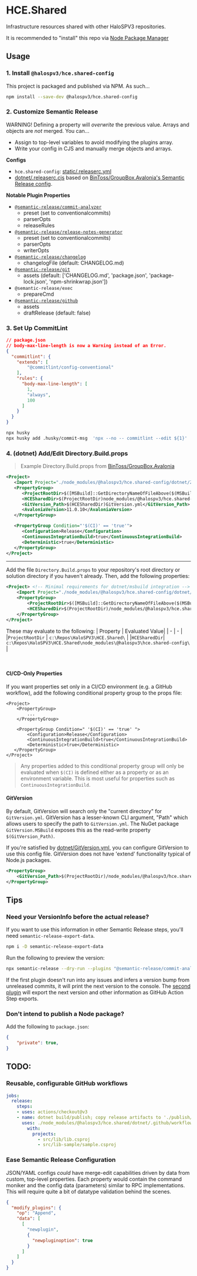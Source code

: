 # HCE.Shared
Infrastructure resources shared with other HaloSPV3 repositories.

It is recommended to "install" this repo via [Node Package Manager](#npm)

## Usage


### 1. Install `@halospv3/hce.shared-config`

This project is packaged and published via NPM. As such...
```sh
npm install --save-dev @halospv3/hce.shared-config
```

### 2. Customize Semantic Release

WARNING! Defining a property will *overwrite* the previous value. Arrays and objects are *not* merged. You can...
- Assign to top-level variables to avoid modifying the plugins array.
- Write your config in CJS and manually merge objects and arrays.

**Configs**
- `hce.shared-config`: [static/.releaserc.yml](static/.releaserc.yml)
- [dotnet/.releaserc.cjs](dotnet/.releaserc.cjs) based on [BinToss/GroupBox.Avalonia's Semantic Release config](https://github.com/BinToss/GroupBox.Avalonia).

**Notable Plugin Properties**
- [`@semantic-release/commit-analyzer`](https://github.com/semantic-release/commit-analyzer#options)
  - preset (set to conventionalcommits)
  - parserOpts
  - releaseRules
- [`@semantic-release/release-notes-generator`](https://github.com/semantic-release/release-notes-generator#options)
  - preset (set to conventionalcommits)
  - parserOpts
  - writerOpts
- [`@semantic-release/changelog`](https://github.com/semantic-release/changelog#options)
  - changelogFile (default: CHANGELOG.md)
- [`@semantic-release/git`](https://github.com/semantic-release/git#options)
  - assets (default: ['CHANGELOG.md', 'package.json', 'package-lock.json', 'npm-shrinkwrap.json'])
- `@semantic-release/exec`
  - prepareCmd
- [`@semantic-release/github`](https://github.com/semantic-release/github#options)
  - assets
  - draftRelease (default: false)

### 3. Set Up CommitLint

```json
// package.json
// body-max-line-length is now a Warning instead of an Error.
{
  "commitlint": {
    "extends": [
        "@commitlint/config-conventional"
    ],
    "rules": {
      "body-max-line-length": [
        1,
        "always",
        100
      ]
    }
  }
}
```

```sh
npx husky
npx husky add .husky/commit-msg  'npx --no -- commitlint --edit ${1}'
```

### 4. (dotnet) Add/Edit Directory.Build.props


> Example Directory.Build.props from [BinToss/GroupBox.Avalonia](https://github.com/BinToss/GroupBox.Avalonia)

```xml
<Project>
   <Import Project="./node_modules/@halospv3/hce.shared-config/dotnet/ZipPublishDir.targets" />
   <PropertyGroup>
      <ProjectRootDir>$([MSBuild]::GetDirectoryNameOfFileAbove($(MSBuildThisFileDirectory), '.git/index'))</ProjectRootDir>
      <HCESharedDir>$(ProjectRootDir)node_modules/@halospv3/hce.shared-config/</HCESharedDir>
      <GitVersion_Path>$(HCESharedDir)GitVersion.yml</GitVersion_Path>
      <AvaloniaVersion>11.0.10</AvaloniaVersion>
   </PropertyGroup>

   <PropertyGroup Condition="'$(CI)' == 'true'">
      <Configuration>Release</Configuration>
      <ContinuousIntegrationBuild>true</ContinuousIntegrationBuild>
      <Deterministic>true</Deterministic>
   </PropertyGroup>
</Project>
```

----

Add the file `Directory.Build.props` to your repository's root directory or solution directory if you haven't already.
Then, add the following properties:
```xml
<Project> <!-- Minimal requirements for dotnet/msbuild integration -->
    <Import Project="./node_modules/@halospv3/hce.shared-config/dotnet/ZipPublishDir.targets" />
    <PropertyGroup>
        <ProjectRootDir>$([MSBuild]::GetDirectoryNameOfFileAbove($(MSBuildThisFileDirectory), '.git/index'))</ProjectRootDir>
        <HCESharedDir>$(ProjectRootDir)/node_modules/@halospv3/hce.shared-config/</HCESharedDir>
    </PropertyGroup>
</Project>
```

These may evaluate to the following:
| Property | Evaluated Value|
| - | - |
|`ProjectRootDir` | `c:\Repos\HaloSPV3\HCE.Shared\` |
|`HCESharedDir`| `c:\Repos\HaloSPV3\HCE.Shared\node_modules\@halospv3\hce.shared-config\` |

<br/>

#### CI/CD-Only Properties

If you want properties set only in a CI/CD environment (e.g. a GitHub workflow), add the following conditional property group to the props file:
```xml, diff
<Project>
    <PropertyGroup>
        ...
    </PropertyGroup>

    <PropertyGroup Condition=" '$(CI)' == 'true' ">
        <Configuration>Release</Configuration>
        <ContinuousIntegrationBuild>true</ContinuousIntegrationBuild>
        <Deterministic>true</Deterministic>
   </PropertyGroup>
</Project>
```
> Any properties added to this conditional property group will only be evaluated when `$(CI)` is defined either as a property or as an environment variable. This is most useful for properties such as `ContinuousIntegrationBuild`.

#### GitVersion

By default, GitVersion will search only the "current directory" for `GitVersion.yml`. GitVersion has a lesser-known CLI argument, "Path" which allows users to specify the path to `GitVersion.yml`. The NuGet package `GitVersion.MSBuild` exposes this as the read-write property `$(GitVersion_Path)`.

If you're satisfied by [dotnet/GitVersion.yml](dotnet/GitVersion.yml), you can configure GitVersion to use this config file. GitVersion does not have 'extend' functionality typical of Node.js packages.
```xml
<PropertyGroup>
    <GitVersion_Path>$(ProjectRootDir)/node_modules/@halospv3/hce.shared-config/dotnet/GitVersion.yml</GitVersion_Path>
</PropertyGroup>
```

## Tips

### Need your VersionInfo before the actual release?

If you want to use this information in other Semantic Release steps, you'll need `semantic-release-export-data`.
```sh
npm i -D semantic-release-export-data
```

Run the following to preview the version:
```sh
npx semantic-release --dry-run --plugins "@semantic-release/commit-analyzer,semantic-release-export-data"
```
If the first plugin doesn't run into any issues and infers a version bump from unreleased commits, it will print the next version to the console.
The [second plugin](https://github.com/felipecrs/semantic-release-export-data#readme) will export the next version and other information as GitHub Action Step exports.

### Don't intend to publish a Node package? 

Add the following to `package.json`:
```json
{
    "private": true,
}
```

## TODO:

### Reusable, configurable GitHub workflows

```yml
jobs:
  release:
    steps:
    - uses: actions/checkout@v3
    - name: dotnet build/publish; copy release artifacts to './publish/'
      uses: ./node_modules/@halospv3/hce.shared/dotnet/.github/workflows/dotnet-release.yml
        with:
          projects:
            - src/lib/lib.csproj
            - src/lib-sample/sample.csproj
```

### Ease Semantic Release Configuration

JSON/YAML configs *could* have merge-edit capabilities driven by data from custom, top-level properties. Each property would contain the command moniker and the config data (parameters) similar to RPC implementations.
This will require quite a bit of datatype validation behind the scenes.
```json
{
  "modify_plugins": {
    "op": "Append",
    "data": [
      [
        "newplugin",
        {
          "newpluginoption": true
        }
      ]
    ]
  }
}
```